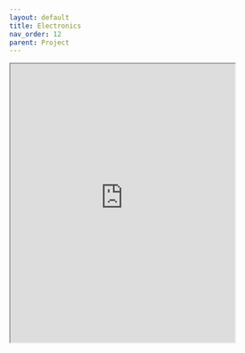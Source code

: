 ```yaml
---
layout: default
title: Electronics
nav_order: 12
parent: Project
---
```



<iframe src="http://academy.cba.mit.edu/classes/networking_communications/ESP32/esp32_datasheet_en.pdf" width="80%" height="500px"></iframe>
